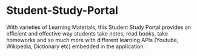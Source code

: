 # Student-Study-Portal
With varieties of Learning Materials, this Student Study Portal provides an efficient and effective way students take notes, read books, take homeworks and so much more with different learning APIs (Youtube, Wikipedia, Dictionary etc) embedded in the application.
